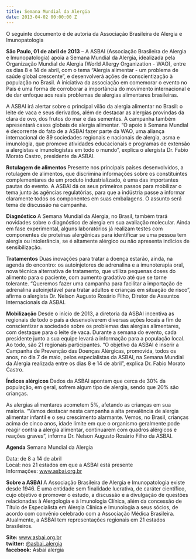 ```yaml
---
title: Semana Mundial da Alergia
date: 2013-04-02 00:00:00 Z
---
```


O seguinte documento é de autoria da Associação Brasileira de Alergia e Imunopatologia

**São Paulo, 01 de abril de 2013** – A ASBAI (Associação Brasileira de Alergia e Imunopatologia) apoia
a Semana Mundial da Alergia, idealizada pela Organização Mundial de Alergia (World Allergy Organization - WAO), entre os dias 8 e 14 de abril, com o tema “Alergia alimentar - um problema de saúde global crescente”, e desenvolverá ações de conscientização à população no Brasil. A iniciativa da associação em comemorar o evento no País é uma forma de corroborar a importância do movimento internacional e de dar enfoque aos reais problemas de alergias alimentares brasileiras.

A ASBAI irá alertar sobre o principal vilão da alergia alimentar no Brasil: o leite de vaca e seus derivados, além de destacar as alergias provindas da clara de ovo, dos frutos do mar e das sementes. A campanha também apresentará casos globais de alergia alimentar. “O apoio à Semana Mundial é decorrente do fato de a ASBAI fazer parte da WAO, uma aliança internacional de 89 sociedades regionais e nacionais de alergia, asma e imunologia, que promove atividades educacionais e programas de extensão a alergistas e imunologistas em todo o mundo”, explica o alergista Dr. Fabio Morato Castro, presidente da ASBAI.

**Rotulagem de alimentos** 
Presente nos principais países desenvolvidos, a rotulagem de alimentos, que discrimina informações sobre os constituintes complementares de um produto industrializado, é uma das importantes pautas do evento. A ASBAI dá os seus primeiros passos para mobilizar o tema junto às agências regulatórias, para que a indústria passe a informar claramente todos os componentes em suas embalagens. O assunto será tema de discussão na campanha.

**Diagnóstico** 
A Semana Mundial da Alergia, no Brasil, também trará novidades sobre o diagnóstico de alergia em sua avaliação molecular. Ainda em fase experimental, alguns laboratórios já realizam testes com componentes de proteínas alergênicas para identificar se uma pessoa tem alergia ou intolerância, se é altamente alérgico ou não apresenta indícios de sensibilização.

**Tratamentos**
Duas inovações para tratar a doença estarão, ainda, na agenda do encontro: os autoinjetores de adrenalina e a imunoterapia oral, nova técnica alternativa de tratamento, que utiliza pequenas doses do alimento para o paciente, com aumento gradativo até que se torne tolerante. “Queremos fazer uma campanha para facilitar a importação de adrenalina autoinjetável para tratar adultos e crianças em situação de risco”, afirma o alergista Dr. Nelson Augusto Rosário Filho, Diretor de Assuntos Internacionais da ASBAI.

**Mobilização**
Desde o início de 2013, a diretoria da ASBAI incentiva as regionais de todo o país a desenvolverem diversas ações locais a fim de conscientizar a sociedade sobre os problemas das alergias alimentares, com destaque para o leite de vaca. Durante a semana do evento, cada presidente junto a sua equipe levará a informação para a população local. Ao todo, são 21 regionais participantes. “O objetivo da ASBAI é inserir a Campanha de Prevenção das Doenças Alérgicas, promovida, todos os anos, no dia 7 de maio, pelos especialistas da ASBAI, na Semana Mundial
da Alergia realizada entre os dias 8 e 14 de abril”, explica Dr. Fabio Morato Castro.

**Índices alérgicos**
Dados da ASBAI apontam que cerca de 30% da população, em geral, sofrem algum tipo de alergia, sendo que 20% são crianças.

As alergias alimentares acometem 5%, afetando as crianças em sua maioria. “Vamos destacar nesta campanha a alta prevalência de alergia alimentar infantil e o seu crescimento alarmante. Vemos, no Brasil, crianças acima de cinco anos, idade limite em que o organismo geralmente pode reagir contra a alergia alimentar, continuarem com quadros alérgicos e reações graves”, informa Dr. Nelson Augusto Rosário Filho da ASBAI.

**Agenda** Semana Mundial da Alergia

Data: de 8 a 14 de abril
    <br>Local: nos 21 estados em que a ASBAI está presente
    <br>Informações: <a href="http://www.asbai.org.br/" target="_blank">www.asbai.org.br</a>
    
**Sobre a ASBAI** 
A Associação Brasileira de Alergia e Imunopatologia existe desde 1946. É uma entidade sem finalidade lucrativa, de caráter científico, cujo objetivo é promover o estudo, a discussão e a divulgação de questões relacionadas à Alergologia e à Imunologia Clínica, além da concessão de Título de Especialista em Alergia Clínica e Imunologia a seus sócios, de acordo com convênio celebrado com a Associação Médica Brasileira. Atualmente, a ASBAI tem representações regionais em 21 estados brasileiros.

**Site:** <a href="http://www.asbai.org.br/" target="_blank">www.asbai.org.br</a>
    <br>**twitter:** <a href="http://www.twitter.com/asbai_alergia" target="_blank">@asbai_alergia</a>
    <br>**facebook:** Asbai alergia
